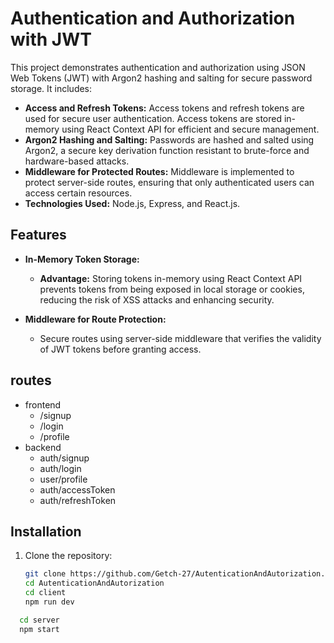 # Authentication and Authorization with JWT

This project demonstrates authentication and authorization using JSON Web Tokens (JWT) with Argon2 hashing and salting for secure password storage. It includes:

- **Access and Refresh Tokens:** Access tokens and refresh tokens are used for secure user authentication. Access tokens are stored in-memory using React Context API for efficient and secure management. 
- **Argon2 Hashing and Salting:** Passwords are hashed and salted using Argon2, a secure key derivation function resistant to brute-force and hardware-based attacks.
- **Middleware for Protected Routes:** Middleware is implemented to protect server-side routes, ensuring that only authenticated users can access certain resources.
- **Technologies Used:** Node.js, Express, and React.js.

## Features

- **In-Memory Token Storage:** 
  - **Advantage:** Storing tokens in-memory using React Context API prevents tokens from being exposed in local storage or cookies, reducing the risk of XSS attacks and enhancing security.
  
- **Middleware for Route Protection:** 
  - Secure routes using server-side middleware that verifies the validity of JWT tokens before granting access.
## routes
- frontend
   - /signup
   - /login
   - /profile
- backend
   - auth/signup
   - auth/login
   - user/profile
   - auth/accessToken
   - auth/refreshToken
## Installation

1. Clone the repository:

   ```bash
   git clone https://github.com/Getch-27/AutenticationAndAutorization.git
   cd AutenticationAndAutorization
   cd client
   npm run dev

  ```bash
    cd server
    npm start

